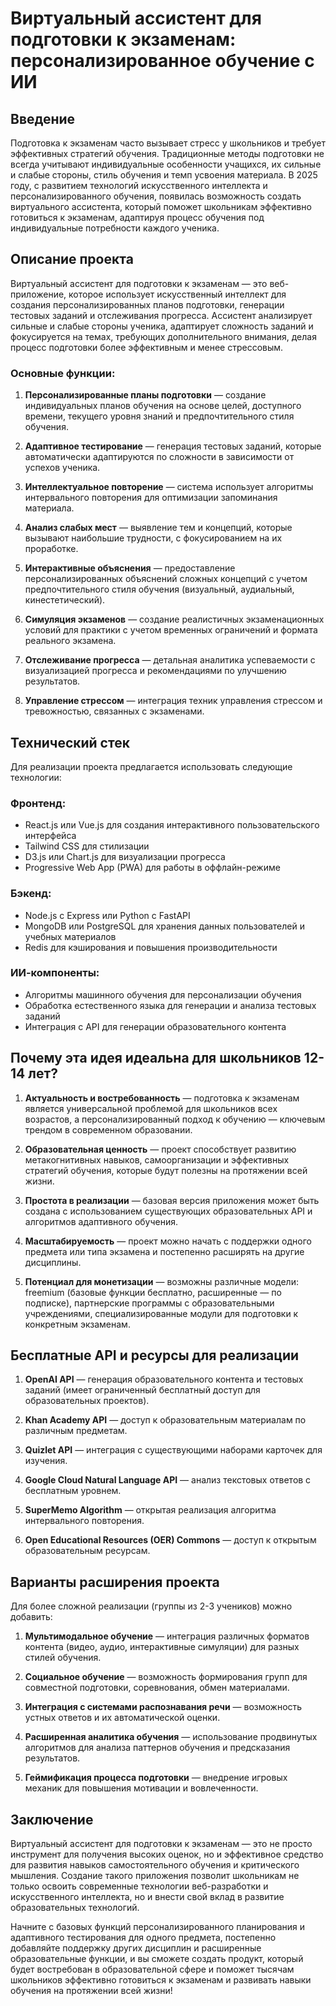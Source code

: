 # Виртуальный ассистент для подготовки к экзаменам: персонализированное обучение с ИИ

## Введение

Подготовка к экзаменам часто вызывает стресс у школьников и требует эффективных стратегий обучения. Традиционные методы подготовки не всегда учитывают индивидуальные особенности учащихся, их сильные и слабые стороны, стиль обучения и темп усвоения материала. В 2025 году, с развитием технологий искусственного интеллекта и персонализированного обучения, появилась возможность создать виртуального ассистента, который поможет школьникам эффективно готовиться к экзаменам, адаптируя процесс обучения под индивидуальные потребности каждого ученика.

## Описание проекта

Виртуальный ассистент для подготовки к экзаменам — это веб-приложение, которое использует искусственный интеллект для создания персонализированных планов подготовки, генерации тестовых заданий и отслеживания прогресса. Ассистент анализирует сильные и слабые стороны ученика, адаптирует сложность заданий и фокусируется на темах, требующих дополнительного внимания, делая процесс подготовки более эффективным и менее стрессовым.

### Основные функции:

1. **Персонализированные планы подготовки** — создание индивидуальных планов обучения на основе целей, доступного времени, текущего уровня знаний и предпочтительного стиля обучения.

2. **Адаптивное тестирование** — генерация тестовых заданий, которые автоматически адаптируются по сложности в зависимости от успехов ученика.

3. **Интеллектуальное повторение** — система использует алгоритмы интервального повторения для оптимизации запоминания материала.

4. **Анализ слабых мест** — выявление тем и концепций, которые вызывают наибольшие трудности, с фокусированием на их проработке.

5. **Интерактивные объяснения** — предоставление персонализированных объяснений сложных концепций с учетом предпочтительного стиля обучения (визуальный, аудиальный, кинестетический).

6. **Симуляция экзаменов** — создание реалистичных экзаменационных условий для практики с учетом временных ограничений и формата реального экзамена.

7. **Отслеживание прогресса** — детальная аналитика успеваемости с визуализацией прогресса и рекомендациями по улучшению результатов.

8. **Управление стрессом** — интеграция техник управления стрессом и тревожностью, связанных с экзаменами.

## Технический стек

Для реализации проекта предлагается использовать следующие технологии:

### Фронтенд:
- React.js или Vue.js для создания интерактивного пользовательского интерфейса
- Tailwind CSS для стилизации
- D3.js или Chart.js для визуализации прогресса
- Progressive Web App (PWA) для работы в оффлайн-режиме

### Бэкенд:
- Node.js с Express или Python с FastAPI
- MongoDB или PostgreSQL для хранения данных пользователей и учебных материалов
- Redis для кэширования и повышения производительности

### ИИ-компоненты:
- Алгоритмы машинного обучения для персонализации обучения
- Обработка естественного языка для генерации и анализа тестовых заданий
- Интеграция с API для генерации образовательного контента

## Почему эта идея идеальна для школьников 12-14 лет?

1. **Актуальность и востребованность** — подготовка к экзаменам является универсальной проблемой для школьников всех возрастов, а персонализированный подход к обучению — ключевым трендом в современном образовании.

2. **Образовательная ценность** — проект способствует развитию метакогнитивных навыков, самоорганизации и эффективных стратегий обучения, которые будут полезны на протяжении всей жизни.

3. **Простота в реализации** — базовая версия приложения может быть создана с использованием существующих образовательных API и алгоритмов адаптивного обучения.

4. **Масштабируемость** — проект можно начать с поддержки одного предмета или типа экзамена и постепенно расширять на другие дисциплины.

5. **Потенциал для монетизации** — возможны различные модели: freemium (базовые функции бесплатно, расширенные — по подписке), партнерские программы с образовательными учреждениями, специализированные модули для подготовки к конкретным экзаменам.

## Бесплатные API и ресурсы для реализации

1. **OpenAI API** — генерация образовательного контента и тестовых заданий (имеет ограниченный бесплатный доступ для образовательных проектов).

2. **Khan Academy API** — доступ к образовательным материалам по различным предметам.

3. **Quizlet API** — интеграция с существующими наборами карточек для изучения.

4. **Google Cloud Natural Language API** — анализ текстовых ответов с бесплатным уровнем.

5. **SuperMemo Algorithm** — открытая реализация алгоритма интервального повторения.

6. **Open Educational Resources (OER) Commons** — доступ к открытым образовательным ресурсам.

## Варианты расширения проекта

Для более сложной реализации (группы из 2-3 учеников) можно добавить:

1. **Мультимодальное обучение** — интеграция различных форматов контента (видео, аудио, интерактивные симуляции) для разных стилей обучения.

2. **Социальное обучение** — возможность формирования групп для совместной подготовки, соревнования, обмен материалами.

3. **Интеграция с системами распознавания речи** — возможность устных ответов и их автоматической оценки.

4. **Расширенная аналитика обучения** — использование продвинутых алгоритмов для анализа паттернов обучения и предсказания результатов.

5. **Геймификация процесса подготовки** — внедрение игровых механик для повышения мотивации и вовлеченности.

## Заключение

Виртуальный ассистент для подготовки к экзаменам — это не просто инструмент для получения высоких оценок, но и эффективное средство для развития навыков самостоятельного обучения и критического мышления. Создание такого приложения позволит школьникам не только освоить современные технологии веб-разработки и искусственного интеллекта, но и внести свой вклад в развитие образовательных технологий.

Начните с базовых функций персонализированного планирования и адаптивного тестирования для одного предмета, постепенно добавляйте поддержку других дисциплин и расширенные образовательные функции, и вы сможете создать продукт, который будет востребован в образовательной сфере и поможет тысячам школьников эффективно готовиться к экзаменам и развивать навыки обучения на протяжении всей жизни!
